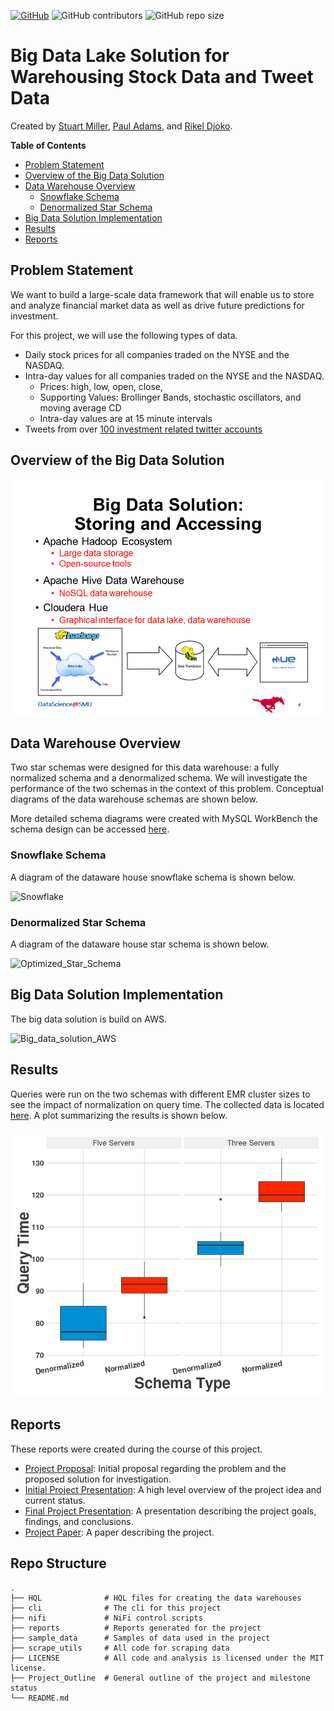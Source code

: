 [![GitHub](https://img.shields.io/github/license/mashape/apistatus.svg)](https://github.com/sjmiller8182/DBMS_Proj/blob/master/LICENSE)
![GitHub contributors](https://img.shields.io/github/contributors/sjmiller8182/DBMS_Proj)
![GitHub repo size](https://img.shields.io/github/repo-size/sjmiller8182/DBMS_Proj)


# Big Data Lake Solution for Warehousing Stock Data and Tweet Data

Created by [Stuart Miller](https://github.com/sjmiller8182), [Paul Adams](https://github.com/PaulAdams4361), and [Rikel Djoko](https://github.com/leriky).

**Table of Contents**

* [Problem Statement](https://github.com/sjmiller8182/DBMS_Proj#problem-statement)
* [Overview of the Big Data Solution](https://github.com/sjmiller8182/DBMS_Proj#overview-of-the-big-data-solution)
* [Data Warehouse Overview](https://github.com/sjmiller8182/DBMS_Proj#data-warehouse-overview)
  * [Snowflake Schema](https://github.com/sjmiller8182/DBMS_Proj#snowflake-schema)
  * [Denormalized Star Schema](https://github.com/sjmiller8182/DBMS_Proj#denormalized-star-schema)
* [Big Data Solution Implementation](https://github.com/sjmiller8182/DBMS_Proj#big-data-solution-implementation)
* [Results](https://github.com/sjmiller8182/DBMS_Proj#results)
* [Reports](https://github.com/sjmiller8182/DBMS_Proj#reports)

## Problem Statement

We want to build a large-scale data framework that will enable us to store and analyze financial market data as well as drive future predictions for investment.

For this project, we will use the following types of data.

* Daily stock prices for all companies traded on the NYSE and the NASDAQ.
* Intra-day values for all companies traded on the NYSE and the NASDAQ.
  * Prices: high, low, open, close,
  * Supporting Values: Brollinger Bands, stochastic oscillators, and moving average CD
  * Intra-day values are at 15 minute intervals
* Tweets from over [100 investment related twitter accounts](./scrape_utils/python/twitter_handles.txt)

## Overview of the Big Data Solution

![Overview of Solution](./reports/support/images/Overview_of_Solution.png)

## Data Warehouse Overview

Two star schemas were designed for this data warehouse: a fully normalized schema and a denormalized schema.
We will investigate the performance of the two schemas in the context of this problem.
Conceptual diagrams of the data warehouse schemas are shown below.

More detailed schema diagrams were created with MySQL WorkBench the schema design can be accessed [here](./reports/support/schemas).

### Snowflake Schema

A diagram of the dataware house snowflake schema is shown below. 

![Snowflake](./reports/support/images/Snowflake_Conceptual_Schema.png)

### Denormalized Star Schema

A diagram of the dataware house star schema is shown below. 

![Optimized_Star_Schema](./reports/support/images/Star_Conceptual_Schema.png)

## Big Data Solution Implementation

The big data solution is build on AWS.

![Big_data_solution_AWS](./reports/support/images/Big_Data_Solution_AWS.png)

## Results

Queries were run on the two schemas with different EMR cluster sizes to see the impact of normalization on query time.
The collected data is located [here](./results_analysis/results.csv).
A plot summarizing the results is shown below.

![box_plot](./reports/support/images/Rplot.png)

## Reports

These reports were created during the course of this project.

* [Project Proposal](./reports/Proposal.pdf): Initial proposal regarding the problem and the proposed solution for investigation.
* [Initial Project Presentation](./reports/Initial_Presentation.pdf): A high level overview of the project idea and current status.
* [Final Project Presentation](./reports/Final_Presentation.pdf): A presentation describing the project goals, findings, and conclusions.
* [Project Paper](./reports/Project_Paper.pdf): A paper describing the project.

## Repo Structure
    .
    ├── HQL              # HQL files for creating the data warehouses
    ├── cli              # The cli for this project
    ├── nifi             # NiFi control scripts
    ├── reports          # Reports generated for the project
    ├── sample_data      # Samples of data used in the project
    ├── scrape_utils     # All code for scraping data
    ├── LICENSE          # All code and analysis is licensed under the MIT license.
    ├── Project_Outline  # General outline of the project and milestone status
    └── README.md
